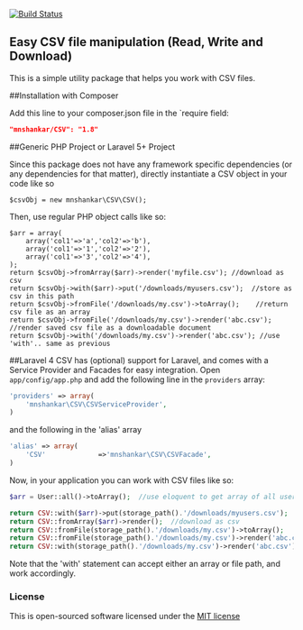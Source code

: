 [![Build Status](https://travis-ci.org/mnshankar/csv.png)](https://travis-ci.org/mnshankar/csv)

## Easy CSV file manipulation (Read, Write and Download)

This is a simple utility package that helps you work with CSV files.

##Installation with Composer

Add this line to your composer.json file in the `require field:

```json
"mnshankar/CSV": "1.8"
```
##Generic PHP Project or Laravel 5+ Project

Since this package does not have any framework specific dependencies (or any dependencies for that matter), directly instantiate a CSV object in your code like so
```
$csvObj = new mnshankar\CSV\CSV();
```
Then, use regular PHP object calls like so:
```
$arr = array(
    array('col1'=>'a','col2'=>'b'),
    array('col1'=>'1','col2'=>'2'),
    array('col1'=>'3','col2'=>'4'),
);
return $csvObj->fromArray($arr)->render('myfile.csv'); //download as csv
return $csvObj->with($arr)->put('/downloads/myusers.csv');	//store as csv in this path
return $csvObj->fromFile('/downloads/my.csv')->toArray();    //return csv file as an array
return $csvObj->fromFile('/downloads/my.csv')->render('abc.csv'); //render saved csv file as a downloadable document
return $csvObj->with('/downloads/my.csv')->render('abc.csv'); //use 'with'.. same as previous
```

##Laravel 4
CSV has (optional) support for Laravel, and comes with a Service Provider and Facades for easy integration.
Open `app/config/app.php` and add the following line in the `providers` array:

```php
'providers' => array(
    'mnshankar\CSV\CSVServiceProvider',
)
```
and the following in the 'alias' array

```php
'alias' => array(
    'CSV'             =>'mnshankar\CSV\CSVFacade',
)
```
Now, in your application you can work with CSV files like so:

```php
$arr = User::all()->toArray();	//use eloquent to get array of all users in 'users' table

return CSV::with($arr)->put(storage_path().'/downloads/myusers.csv');	//store as csv in this path
return CSV::fromArray($arr)->render();	//download as csv
return CSV::fromFile(storage_path().'/downloads/my.csv')->toArray();    //return csv file as an array
return CSV::fromFile(storage_path().'/downloads/my.csv')->render('abc.csv'); //render saved csv file as a downloadable document
return CSV::with(storage_path().'/downloads/my.csv')->render('abc.csv'); //use 'with'.. same as previous
```    

Note that the 'with' statement can accept either an array or file path, and work accordingly.

### License

This is open-sourced software licensed under the [MIT license](http://opensource.org/licenses/MIT)
